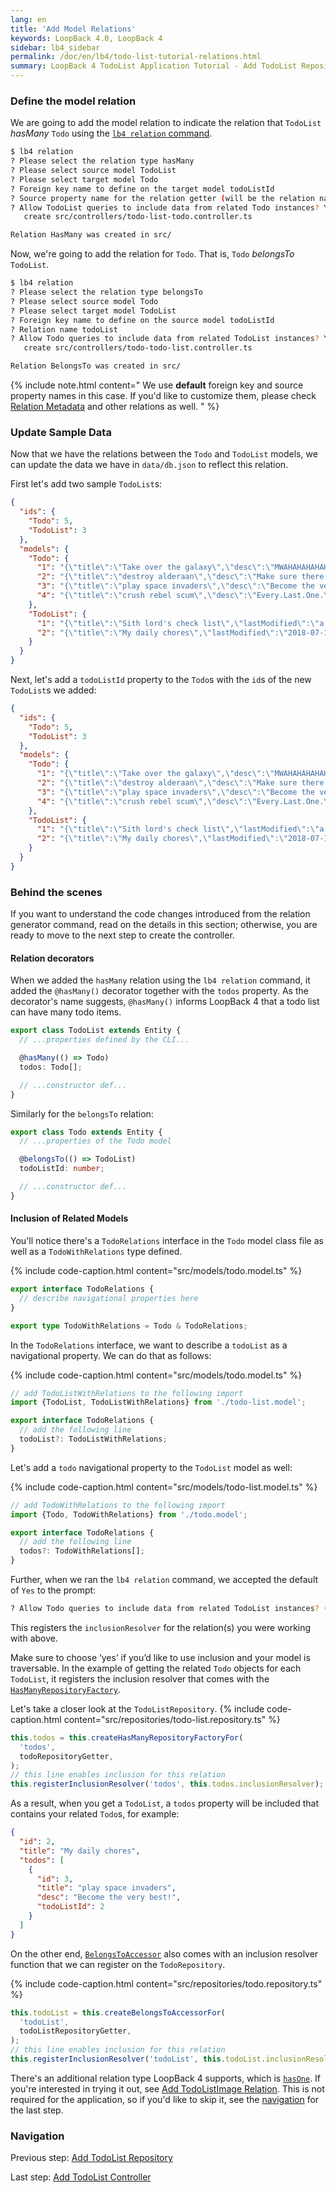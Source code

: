 ```yaml
---
lang: en
title: 'Add Model Relations'
keywords: LoopBack 4.0, LoopBack 4
sidebar: lb4_sidebar
permalink: /doc/en/lb4/todo-list-tutorial-relations.html
summary: LoopBack 4 TodoList Application Tutorial - Add TodoList Repository
---
```


### Define the model relation

We are going to add the model relation to indicate the relation that `TodoList`
_hasMany_ `Todo` using the
[`lb4 relation` command](../../Relation-generator.md).

```sh
$ lb4 relation
? Please select the relation type hasMany
? Please select source model TodoList
? Please select target model Todo
? Foreign key name to define on the target model todoListId
? Source property name for the relation getter (will be the relation name) todos
? Allow TodoList queries to include data from related Todo instances? Yes
   create src/controllers/todo-list-todo.controller.ts

Relation HasMany was created in src/
```

Now, we're going to add the relation for `Todo`. That is, `Todo` _belongsTo_
`TodoList`.

```sh
$ lb4 relation
? Please select the relation type belongsTo
? Please select source model Todo
? Please select target model TodoList
? Foreign key name to define on the source model todoListId
? Relation name todoList
? Allow Todo queries to include data from related TodoList instances? Yes
   create src/controllers/todo-todo-list.controller.ts

Relation BelongsTo was created in src/
```

{% include note.html content="
We use **default** foreign key and source property names in this case.
If you'd like to customize them, please check [Relation Metadata](../../HasMany-relation.md#relation-metadata) and other
relations as well.
" %}

### Update Sample Data

Now that we have the relations between the `Todo` and `TodoList` models, we can
update the data we have in `data/db.json` to reflect this relation.

First let's add two sample `TodoList`s:

```json
{
  "ids": {
    "Todo": 5,
    "TodoList": 3
  },
  "models": {
    "Todo": {
      "1": "{\"title\":\"Take over the galaxy\",\"desc\":\"MWAHAHAHAHAHAHAHAHAHAHAHAHAMWAHAHAHAHAHAHAHAHAHAHAHAHA\",\"id\":1}",
      "2": "{\"title\":\"destroy alderaan\",\"desc\":\"Make sure there are no survivors left!\",\"id\":2}",
      "3": "{\"title\":\"play space invaders\",\"desc\":\"Become the very best!\",\"id\":3}",
      "4": "{\"title\":\"crush rebel scum\",\"desc\":\"Every.Last.One.\",\"id\":4}"
    },
    "TodoList": {
      "1": "{\"title\":\"Sith lord's check list\",\"lastModified\":\"a long time ago\",\"id\":1}",
      "2": "{\"title\":\"My daily chores\",\"lastModified\":\"2018-07-13\",\"id\":2}"
    }
  }
}
```

Next, let's add a `todoListId` property to the `Todo`s with the `id`s of the new
`TodoList`s we added:

```json
{
  "ids": {
    "Todo": 5,
    "TodoList": 3
  },
  "models": {
    "Todo": {
      "1": "{\"title\":\"Take over the galaxy\",\"desc\":\"MWAHAHAHAHAHAHAHAHAHAHAHAHAMWAHAHAHAHAHAHAHAHAHAHAHAHA\",\"todoListId\":1,\"id\":1}",
      "2": "{\"title\":\"destroy alderaan\",\"desc\":\"Make sure there are no survivors left!\",\"todoListId\":1,\"id\":2}",
      "3": "{\"title\":\"play space invaders\",\"desc\":\"Become the very best!\",\"todoListId\":2,\"id\":3}",
      "4": "{\"title\":\"crush rebel scum\",\"desc\":\"Every.Last.One.\",\"todoListId\":1,\"id\":4}"
    },
    "TodoList": {
      "1": "{\"title\":\"Sith lord's check list\",\"lastModified\":\"a long time ago\",\"id\":1}",
      "2": "{\"title\":\"My daily chores\",\"lastModified\":\"2018-07-13\",\"id\":2}"
    }
  }
}
```

### Behind the scenes

If you want to understand the code changes introduced from the relation
generator command, read on the details in this section; otherwise, you are ready
to move to the next step to create the controller.

#### Relation decorators

When we added the `hasMany` relation using the `lb4 relation` command, it added
the `@hasMany()` decorator together with the `todos` property. As the
decorator's name suggests, `@hasMany()` informs LoopBack 4 that a todo list can
have many todo items.

```ts
export class TodoList extends Entity {
  // ...properties defined by the CLI...

  @hasMany(() => Todo)
  todos: Todo[];

  // ...constructor def...
}
```

Similarly for the `belongsTo` relation:

```ts
export class Todo extends Entity {
  // ...properties of the Todo model

  @belongsTo(() => TodoList)
  todoListId: number;

  // ...constructor def...
}
```

#### Inclusion of Related Models

You'll notice there's a `TodoRelations` interface in the `Todo` model class file
as well as a `TodoWithRelations` type defined.

{% include code-caption.html content="src/models/todo.model.ts" %}

```ts
export interface TodoRelations {
  // describe navigational properties here
}

export type TodoWithRelations = Todo & TodoRelations;
```

In the `TodoRelations` interface, we want to describe a `todoList` as a
navigational property. We can do that as follows:

{% include code-caption.html content="src/models/todo.model.ts" %}

```ts
// add TodoListWithRelations to the following import
import {TodoList, TodoListWithRelations} from './todo-list.model';
```

```ts
export interface TodoRelations {
  // add the following line
  todoList?: TodoListWithRelations;
}
```

Let's add a `todo` navigational property to the `TodoList` model as well:

{% include code-caption.html content="src/models/todo-list.model.ts" %}

```ts
// add TodoWithRelations to the following import
import {Todo, TodoWithRelations} from './todo.model';
```

```ts
export interface TodoRelations {
  // add the following line
  todos?: TodoWithRelations[];
}
```

Further, when we ran the `lb4 relation` command, we accepted the default of
`Yes` to the prompt:

```sh
? Allow Todo queries to include data from related TodoList instances? (Y/n)
```

This registers the `inclusionResolver` for the relation(s) you were working with
above.

Make sure to choose ‘yes’ if you’d like to use inclusion and your model is
traversable. In the example of getting the related `Todo` objects for each
`TodoList`, it registers the inclusion resolver that comes with the
[`HasManyRepositoryFactory`](https://loopback.io/doc/en/lb4/apidocs.repository.hasmanyrepository.html).

Let's take a closer look at the `TodoListRepository`.
{% include code-caption.html content="src/repositories/todo-list.repository.ts" %}

```ts
this.todos = this.createHasManyRepositoryFactoryFor(
  'todos',
  todoRepositoryGetter,
);
// this line enables inclusion for this relation
this.registerInclusionResolver('todos', this.todos.inclusionResolver);
```

As a result, when you get a `TodoList`, a `todos` property will be included that
contains your related `Todo`s, for example:

```json
{
  "id": 2,
  "title": "My daily chores",
  "todos": [
    {
      "id": 3,
      "title": "play space invaders",
      "desc": "Become the very best!",
      "todoListId": 2
    }
  ]
}
```

On the other end,
[`BelongsToAccessor`](https://loopback.io/doc/en/lb4/apidocs.repository.belongstoaccessor.html)
also comes with an inclusion resolver function that we can register on the
`TodoRepository`.

{% include code-caption.html content="src/repositories/todo.repository.ts" %}

```ts
this.todoList = this.createBelongsToAccessorFor(
  'todoList',
  todoListRepositoryGetter,
);
// this line enables inclusion for this relation
this.registerInclusionResolver('todoList', this.todoList.inclusionResolver);
```

There's an additional relation type LoopBack 4 supports, which is
[`hasOne`](../../HasOne-relation.md). If you're interested in trying it out, see
[Add TodoListImage Relation](todo-list-tutorial-has-one-relation.md). This is
not required for the application, so if you'd like to skip it, see the
[navigation](#navigation) for the last step.

### Navigation

Previous step: [Add TodoList Repository](todo-list-tutorial-repository.md)

Last step: [Add TodoList Controller](todo-list-tutorial-controller.md)
